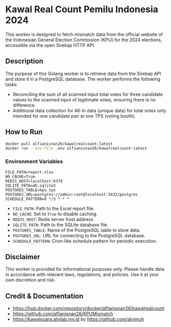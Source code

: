 # Kawal Real Count Pemilu Indonesia 2024

This worker is designed to fetch mismatch data from the official website of the Indonesian General Election Commission (KPU) for the 2024 elections, accessible via the open Sirekap HTTP API.

## Description

The purpose of this Golang worker is to retrieve data from the Sirekap API and store it in a PostgreSQL database. The worker performs the following tasks:

- Reconciling the sum of all scanned input total votes for three candidate values to the scanned input of legitimate votes, ensuring there is no difference.
- Additional data collection for All-In data (unique data) for total votes only intended for one candidate pair at one TPS (voting booth).

## How to Run

```sh
docker pull alfianisnan26/kawalrealcount:latest
docker run --env-file .env alfianisnan26/kawalrealcount:latest
```

### Environment Variables

```env
FILE_PATH=report.xlsx
NO_CACHE=True
REDIS_HOST=localhost:6379
SQLITE_PATH=db.sqlite3
POSTGRES_TABLE=kpu_tps
POSTGRES_URL=postgres://admin:root@localhost:5432/postgres
SCHEDULE_PATTERN=0 */3 * * *
```

- `FILE_PATH`: Path to the Excel report file.
- `NO_CACHE`: Set to `True` to disable caching.
- `REDIS_HOST`: Redis server host address.
- `SQLITE_PATH`: Path to the SQLite database file.
- `POSTGRES_TABLE`: Name of the PostgreSQL table to store data.
- `POSTGRES_URL`: URL for connecting to the PostgreSQL database.
- `SCHEDULE_PATTERN`: Cron-like schedule pattern for periodic execution.

## Disclaimer

This worker is provided for informational purposes only. Please handle data in accordance with relevant laws, regulations, and policies. Use it at your own discretion and risk.

## Credit & Documentation

- https://hub.docker.com/repository/docker/alfianisnan26/kawalrealcount
- https://github.com/alfianisnan26/KPUMismatch
- https://kawalsuara.alvilab.my.id by https://github.com/alvimuh